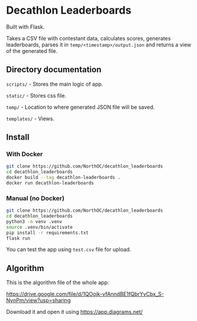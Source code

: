 # Decathlon Leaderboards

Built with Flask.

Takes a CSV file with contestant data, calculates scores, generates leaderboards, parses it
in `temp/<timestamp>/output.json` and returns a view of the generated file.

## Directory documentation

`scripts/` - Stores the main logic of app.

`static/` - Stores css file.

`temp/` - Location to where generated JSON file will be saved.

`templates/` - Views.

## Install

### With Docker

```bash
git clone https://github.com/NorthOC/decathlon_leaderboards
cd decathlon_leaderboards
docker build --tag decathlon-leaderboards .
docker run decathlon-leaderboards
```

### Manual (no Docker)

```bash
git clone https://github.com/NorthOC/decathlon_leaderboards
cd decathlon_leaderboards
python3 -m venv .venv
source .venv/bin/activate
pip install -r requirements.txt
flask run
```

You can test the app using `test.csv` file for upload.

## Algorithm

This is the algorithm file of the whole app:

https://drive.google.com/file/d/1QOojk-vfAnndBE1fQbrYvCbx_S-NynPm/view?usp=sharing

Download it and open it using https://app.diagrams.net/